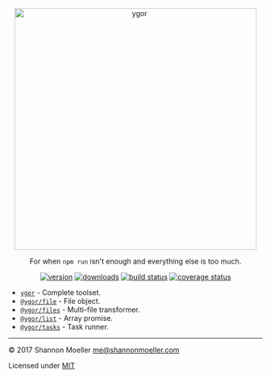 <p align="center">
	<a href="https://github.com/shannonmoeller/ygor#readme"><img src="https://cdn.rawgit.com/shannonmoeller/ygor/4de4a22/media/logo.svg" alt="ygor" width="480" /></a>
</p>

<p align="center">
	For when <code>npm run</code> isn't enough and everything else is too much.
</p>

<p align="center">
	<a href="http://npm.im/ygor"><img src="https://img.shields.io/npm/v/ygor.svg?style=flat-square" alt="version" /></a>
	<a href="http://npm.im/ygor"><img src="http://img.shields.io/npm/dm/ygor.svg?style=flat-square" alt="downloads" /></a>
	<a href="https://travis-ci.org/shannonmoeller/ygor"><img src="http://img.shields.io/travis/shannonmoeller/ygor.svg?style=flat-square" alt="build status" /></a>
	<a href="https://coveralls.io/r/shannonmoeller/ygor"><img src="http://img.shields.io/coveralls/shannonmoeller/ygor/master.svg?style=flat-square" alt="coverage status" /></a>
</p>

- [`ygor`](http://npm.im/ygor)               - Complete toolset.
- [`@ygor/file`](http://npm.im/@ygor/file)   - File object.
- [`@ygor/files`](http://npm.im/@ygor/files) - Multi-file transformer.
- [`@ygor/list`](http://npm.im/@ygor/list)   - Array promise.
- [`@ygor/tasks`](http://npm.im/@ygor/tasks) - Task runner.

----

© 2017 Shannon Moeller <me@shannonmoeller.com>

Licensed under [MIT](http://shannonmoeller.com/mit.txt)
